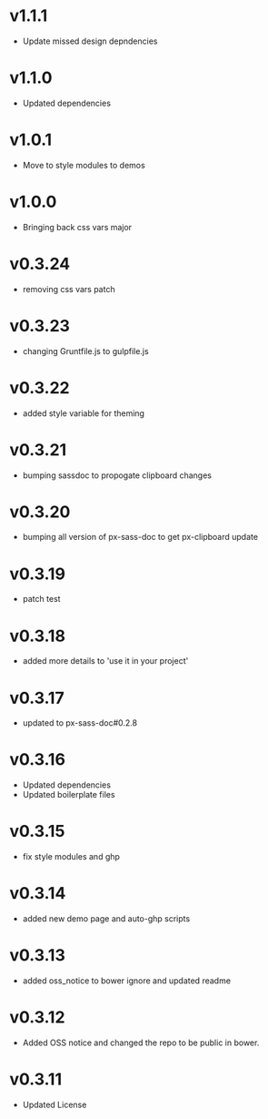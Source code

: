 v1.1.1
==================
* Update missed design depndencies

v1.1.0
==================
* Updated dependencies

v1.0.1
==================
* Move to style modules to demos

v1.0.0
==================
* Bringing back css vars major

v0.3.24
==================
* removing css vars patch

v0.3.23
==================
* changing Gruntfile.js to gulpfile.js

v0.3.22
==================
* added style variable for theming

v0.3.21
==================
* bumping sassdoc to propogate clipboard changes

v0.3.20
==================
* bumping all version of px-sass-doc to get px-clipboard update

v0.3.19
==================
* patch test

v0.3.18
==============================
* added more details to 'use it in your project'

v0.3.17
==============================
* updated to px-sass-doc#0.2.8

v0.3.16
==============================
* Updated dependencies
* Updated boilerplate files

v0.3.15
==============================
* fix style modules and ghp

v0.3.14
==============================
* added new demo page and auto-ghp scripts

v0.3.13
==============================
* added oss_notice to bower ignore and updated readme

v0.3.12
==============================
* Added OSS notice and changed the repo to be public in bower.

v0.3.11
=====================
* Updated License
